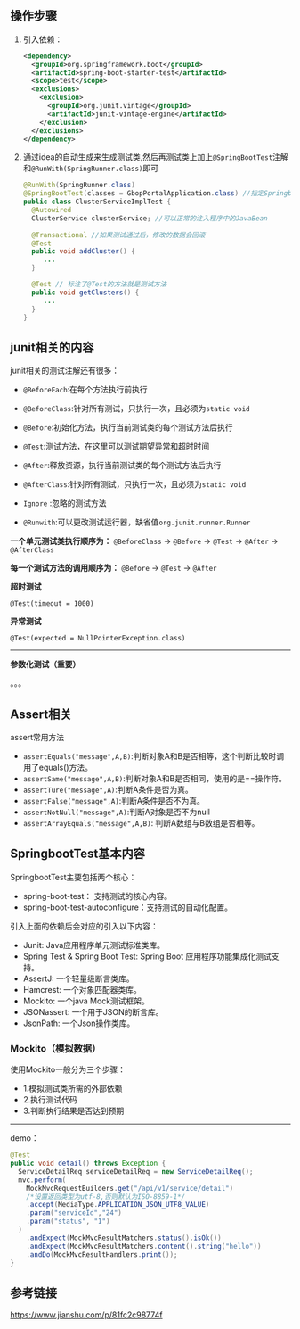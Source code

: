 ## 操作步骤

1. 引入依赖：

   ```xml
   <dependency>
     <groupId>org.springframework.boot</groupId>
     <artifactId>spring-boot-starter-test</artifactId>
     <scope>test</scope>
     <exclusions>
       <exclusion>
         <groupId>org.junit.vintage</groupId>
         <artifactId>junit-vintage-engine</artifactId>
       </exclusion>
     </exclusions>
   </dependency>
   ```

2. 通过idea的自动生成来生成测试类,然后再测试类上加上`@SpringBootTest`注解和`@RunWith(SpringRunner.class)`即可

   ```java
   @RunWith(SpringRunner.class)
   @SpringBootTest(classes = GbopPortalApplication.class) //指定Springboot的主启动类
   public class ClusterServiceImplTest {
     @Autowired
     ClusterService clusterService; //可以正常的注入程序中的JavaBean
     
     @Transactional //如果测试通过后，修改的数据会回滚
     @Test
     public void addCluster() {
       	...
     }
   
     @Test // 标注了@Test的方法就是测试方法
     public void getClusters() {
       	...
     }
   }
   ```

## junit相关的内容

junit相关的测试注解还有很多：

- `@BeforeEach`:在每个方法执行前执行

- `@BeforeClass`:针对所有测试，只执行一次，且必须为`static void`
- `@Before`:初始化方法，执行当前测试类的每个测试方法后执行
- `@Test`:测试方法，在这里可以测试期望异常和超时时间
- `@After`:释放资源，执行当前测试类的每个测试方法后执行
- `@AfterClass`:针对所有测试，只执行一次，且必须为`static void`
- `Ignore` :忽略的测试方法
- `@Runwith`:可以更改测试运行器，缺省值`org.junit.runner.Runner`

**一个单元测试类执行顺序为：**
 `@BeforeClass` -> `@Before` -> `@Test` -> `@After`  -> `@AfterClass`

**每一个测试方法的调用顺序为：**
 `@Before` -> `@Test` -> `@After`

**超时测试**

`@Test(timeout = 1000)`

**异常测试**

`@Test(expected = NullPointerException.class)`

---

**参数化测试（重要）**

。。。

## Assert相关

assert常用方法

- `assertEquals("message",A,B)`:判断对象A和B是否相等，这个判断比较时调用了equals()方法。
- `assertSame("message",A,B)`:判断对象A和B是否相同，使用的是==操作符。
- `assertTure("message",A)`:判断A条件是否为真。
- `assertFalse("message",A)`:判断A条件是否不为真。
- `assertNotNull("message",A)`:判断A对象是否不为null
- `assertArrayEquals("message",A,B)`: 判断A数组与B数组是否相等。

## SpringbootTest基本内容

SpringbootTest主要包括两个核心：

- spring-boot-test： 支持测试的核心内容。
- spring-boot-test-autoconfigure：支持测试的自动化配置。

引入上面的依赖后会对应的引入以下内容：

- Junit: Java应用程序单元测试标准类库。
- Spring Test & Spring Boot Test: Spring Boot 应用程序功能集成化测试支持。
- AssertJ: 一个轻量级断言类库。
- Hamcrest: 一个对象匹配器类库。
- Mockito: 一个java Mock测试框架。
- JSONassert: 一个用于JSON的断言库。
- JsonPath: 一个Json操作类库。

### Mockito（模拟数据）

使用Mockito一般分为三个步骤：

- 1.模拟测试类所需的外部依赖
- 2.执行测试代码
- 3.判断执行结果是否达到预期

---

demo：

```java
@Test
public void detail() throws Exception {
  ServiceDetailReq serviceDetailReq = new ServiceDetailReq();
  mvc.perform(
    MockMvcRequestBuilders.get("/api/v1/service/detail")
    /*设置返回类型为utf-8,否则默认为ISO-8859-1*/
    .accept(MediaType.APPLICATION_JSON_UTF8_VALUE)
    .param("serviceId","24")
    .param("status", "1")
  )
    .andExpect(MockMvcResultMatchers.status().isOk())
    .andExpect(MockMvcResultMatchers.content().string("hello"))
    .andDo(MockMvcResultHandlers.print());
}
```







## 参考链接

https://www.jianshu.com/p/81fc2c98774f